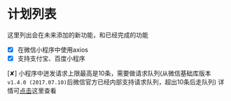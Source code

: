 # 计划列表
这里列出会在未来添加的新功能，和已经完成的功能

- [X] 在微信小程序中使用axios
- [X] 支持支付宝、百度小程序

[✘] 小程序中迸发请求上限最高是10条，需要做请求队列(从微信基础库版本```v1.4.0 (2017.07.10)```后微信官方已经内部支持请求队列，超出10条后走队列)
详情可[点击](https://developers.weixin.qq.com/miniprogram/dev/framework/release/v1.html)这里查看
